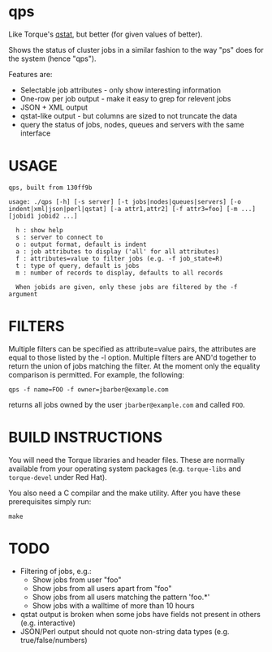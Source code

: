 qps
===
Like Torque's [qstat](http://docs.adaptivecomputing.com/torque/4-2-6/help.htm#topics/commands/qstat.htm), but better (for given values of better).

Shows the status of cluster jobs in a similar fashion to the way "ps" does for
the system (hence "qps").

Features are:
* Selectable job attributes - only show interesting information
* One-row per job output - make it easy to grep for relevent jobs
* JSON + XML output
* qstat-like output - but columns are sized to not truncate the data
* query the status of jobs, nodes, queues and servers with the same interface

USAGE
=====

    qps, built from 130ff9b
    
    usage: ./qps [-h] [-s server] [-t jobs|nodes|queues|servers] [-o indent|xml|json|perl|qstat] [-a attr1,attr2] [-f attr3=foo] [-m ...] [jobid1 jobid2 ...]
    
      h : show help
      s : server to connect to
      o : output format, default is indent
      a : job attributes to display ('all' for all attributes)
      f : attributes=value to filter jobs (e.g. -f job_state=R)
      t : type of query, default is jobs
      m : number of records to display, defaults to all records
    
      When jobids are given, only these jobs are filtered by the -f argument

FILTERS
=======

Multiple filters can be specified as attribute=value pairs, the attributes are
equal to those listed by the -l option. Multiple filters are AND'd together to
return the union of jobs matching the filter. At the moment only the equality
comparison is permitted. For example, the following:

    qps -f name=FOO -f owner=jbarber@example.com

returns all jobs owned by the user `jbarber@example.com` and called `FOO`.

BUILD INSTRUCTIONS
==================

You will need the Torque libraries and header files. These are normally
available from your operating system packages (e.g. `torque-libs` and
`torque-devel` under Red Hat).

You also need a C compilar and the make utility. After you have these
prerequisites simply run:

    make

TODO
====

* Filtering of jobs, e.g.:
  * Show jobs from user "foo"
  * Show jobs from all users apart from "foo"
  * Show jobs from all users matching the pattern 'foo.*'
  * Show jobs with a walltime of more than 10 hours
* qstat output is broken when some jobs have fields not present in others (e.g. interactive)
* JSON/Perl output should not quote non-string data types (e.g. true/false/numbers)
